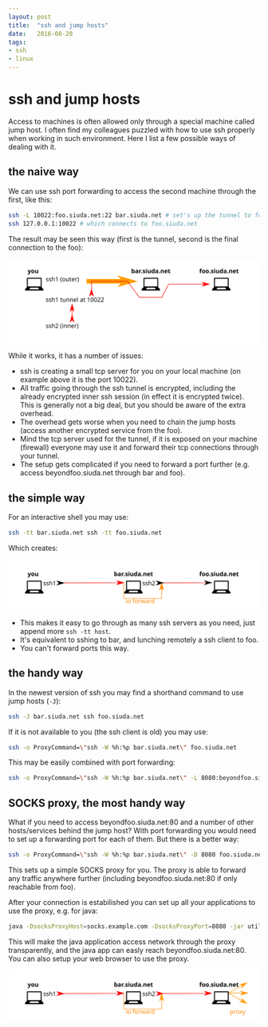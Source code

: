 ```yaml
---
layout: post
title:  "ssh and jump hosts"
date:   2016-08-20
tags:
- ssh
- linux
---
```


# ssh and jump hosts

Access to machines is often allowed only through a special machine called jump host.
I often find my colleagues puzzled with how to use ssh properly when working in such environment.
Here I list a few possible ways of dealing with it.

## the naive way

We can use ssh port forwarding to access the second machine through the first, like this:

```bash
ssh -L 10022:foo.siuda.net:22 bar.siuda.net # set's up the tunnel to foo.siuda.net through bar.siuda.net
ssh 127.0.0.1:10022 # which connects to foo.siuda.net
```

The result may be seen this way (first is the tunnel, second is the final connection to the foo):

![](ssh1.svg)

While it works, it has a number of issues:

* ssh is creating a small tcp server for you on your local machine (on example above it is the port 10022).
* All traffic going through the ssh tunnel is encrypted, including the already encrypted inner ssh session (in effect it is encrypted twice). This is generally not a big deal, but you should be aware of the extra overhead.
* The overhead gets worse when you need to chain the jump hosts (access another encrypted service from the foo).
* Mind the tcp server used for the tunnel, if it is exposed on your machine (firewall) everyone may use it and forward their tcp connections through your tunnel.
* The setup gets complicated if you need to forward a port further (e.g. access beyondfoo.siuda.net through bar and foo).

## the simple way

For an interactive shell you may use:

```bash
ssh -tt bar.siuda.net ssh -tt foo.siuda.net
```

Which creates:

![](ssh2.svg)

* This makes it easy to go through as many ssh servers as you need, just append more `ssh -tt host`.
* It's equivalent to sshing to bar, and lunching remotely a ssh client to foo.
* You can't forward ports this way.

## the handy way

In the newest version of ssh you may find a shorthand command to use jump hosts (`-J`):

```bash
ssh -J bar.siuda.net ssh foo.siuda.net
```

If it is not available to you (the ssh client is old) you may use:

```bash
ssh -o ProxyCommand=\"ssh -W %h:%p bar.siuda.net\" foo.siuda.net
```

This may be easily combined with port forwarding:

```bash
ssh -o ProxyCommand=\"ssh -W %h:%p bar.siuda.net\" -L 8080:beyondfoo.siuda.net:80 foo.siuda.net
```

## SOCKS proxy, the most handy way

What if you need to access beyondfoo.siuda.net:80 and a number of other hosts/services behind the jump host?
With port forwarding you would need to set up a forwarding port for each of them. But there is a better way:

```bash
ssh -o ProxyCommand=\"ssh -W %h:%p bar.siuda.net\" -D 8080 foo.siuda.net
```

This sets up a simple SOCKS proxy for you. The proxy is able to forward any traffic anywhere further (including beyondfoo.siuda.net:80 if only reachable from foo).

After your connection is estabilished you can set up all your applications to use the proxy, e.g. for java:

```bash
java -DsocksProxyHost=socks.example.com -DsocksProxyPort=8080 -jar util.jar
```

This will make the java application access network through the proxy transparently, and the java app can easly reach beyondfoo.siuda.net:80.
You can also setup your web browser to use the proxy.

![](ssh3.svg)
